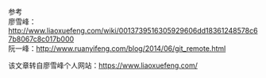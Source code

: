 
> 
参考  
廖雪峰：http://www.liaoxuefeng.com/wiki/0013739516305929606dd18361248578c67b8067c8c017b000  
阮一峰：http://www.ruanyifeng.com/blog/2014/06/git_remote.html

该文章转自廖雪峰个人网站：https://www.liaoxuefeng.com/